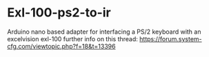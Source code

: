 # Exl-100-ps2-to-ir
Arduino nano based adapter for interfacing a PS/2 keyboard with an excelvision exl-100
further info on this thread: https://forum.system-cfg.com/viewtopic.php?f=18&t=13396
